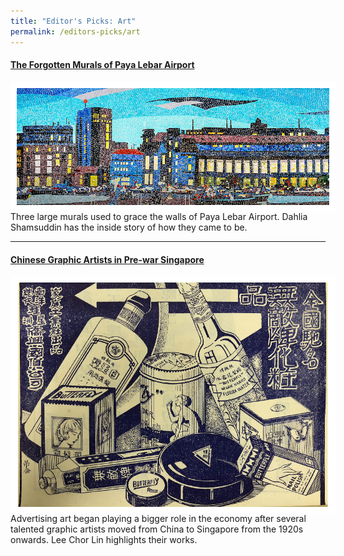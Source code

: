 ```yaml
---
title: "Editor's Picks: Art"
permalink: /editors-picks/art
---
```

#### [The Forgotten Murals of Paya Lebar Airport](https://biblioasia.nlb.gov.sg/vol-17/issue-2/jul-sep-2021/murals)
<img src=" /images/vol-17-issue-2/murals/Mural_Main2.jpg"  style="float:left; width:500px; border:10px solid #FFFFFF"> Three large murals used to grace the walls of Paya Lebar Airport. Dahlia Shamsuddin has the inside story of how they came to be.

-------------------------

#### [Chinese Graphic Artists in Pre-war Singapore](https://biblioasia.nlb.gov.sg/vol-17/issue-2/jul-sep-2021/chinese-artists)

<img src="/images/vol-17-issue-2/chinesegraphic/ChineseGraphic_Main.jpg"  style="float:left; width:500px; border:10px solid #FFFFFF">   Advertising art began playing a bigger role in the economy after several talented graphic artists moved from China to Singapore from the 1920s onwards. Lee Chor Lin highlights their works. 
 
 

